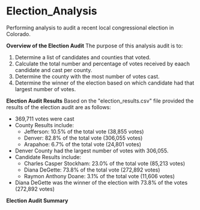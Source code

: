 # Election_Analysis
Performing analysis to audit a recent local congressional election in Colorado.

**Overview of the Election Audit**
The purpose of this analysis audit is to:
1. Determine a list of candidates and counties that voted.
2. Calculate the total number and percentage of votes received by eaach candidate and cast per county.
3. Determine the county with the most number of votes cast.
4. Determine the winner of the election based on which candidate had that largest number of votes.

**Election Audit Results**
Based on the "election_results.csv" file provided the results of the election audit are as follows:
* 369,711 votes were cast
* County Results include:
	* Jefferson: 10.5% of the total vote (38,855 votes)
	* Denver: 82.8% of the total vote (306,055 votes)
	* Arapahoe: 6.7% of the total vote (24,801 votes)
* Denver County had the largest number of votes with 306,055.
* Candidate Results include:
	* Charles Casper Stockham: 23.0% of the total vote (85,213 votes)
	* Diana DeGette: 73.8% of the total vote (272,892 votes)
	* Raymon Anthony Doane: 3.1% of the total vote (11,606 votes) 
* Diana DeGette was the winner of the election with 73.8% of the votes (272,892 votes)

**Election Audit Summary**
